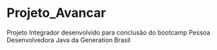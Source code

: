 # Projeto_Avancar
Projeto Integrador desenvolvido para conclusão do bootcamp Pessoa Desenvolvedora Java da Generation Brasil
